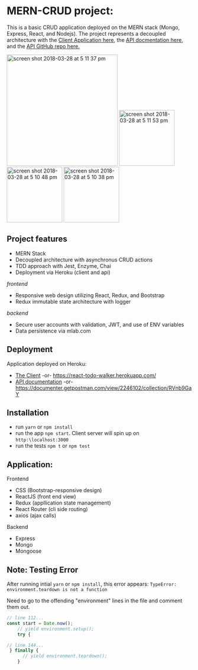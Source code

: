 # MERN-CRUD project: 
This is a basic CRUD application deployed on the MERN stack (Mongo, Express, React, and Nodejs).  The project represents a decoupled architecture with the [Client Application here](https://react-todo-walker.herokuapp.com/), the [API docmentation here](https://documenter.getpostman.com/view/2246102/collection/RVnb9GaY), and the [API GitHub repo here.](https://github.com/NeuTrix/redux-todo-api)

<img width="300" alt="screen shot 2018-03-28 at 5 11 37 pm" src="https://user-images.githubusercontent.com/8140653/38062947-8c760652-32ab-11e8-92bf-b03d5dbba989.png"> <img width="150" alt="screen shot 2018-03-28 at 5 11 53 pm" src="https://user-images.githubusercontent.com/8140653/38062918-62830a3e-32ab-11e8-9a23-87c2cd010701.png"> <img width="150" alt="screen shot 2018-03-28 at 5 10 48 pm" src="https://user-images.githubusercontent.com/8140653/38062950-91d43e48-32ab-11e8-8fbb-f4d7af4fe489.png"> <img width="150" alt="screen shot 2018-03-28 at 5 10 38 pm" src="https://user-images.githubusercontent.com/8140653/38062951-95cdb164-32ab-11e8-9287-a99686c3f013.png">

## Project features

- MERN Stack 
- Decoupled architecture with asynchronus CRUD actions
- TDD approach with Jest, Enzyme, Chai
- Deployment via Heroku (client and api)

*frontend*
- Responsive web design utilizing React, Redux, and Bootstrap
- Redux immutable state architecture with logger

*backend*
- Secure user accounts with validation, JWT, and use of ENV variables
- Data persistence via mlab.com

## Deployment 
Application deployed on Heroku:

- [The Client](https://react-todo-walker.herokuapp.com/) -or-
https://react-todo-walker.herokuapp.com/
- [API documentation](https://documenter.getpostman.com/view/2246102/collection/RVnb9GaY) -or- https://documenter.getpostman.com/view/2246102/collection/RVnb9GaY

## Installation

- run `yarn` or `npm install`
- run the app `npm start`.  Client server will spin up on `http:\localhost:3000`
- run the tests `npm t` or `npm test`

## Application:

Frontend
- CSS (Bootstrap-responsive design)
- ReactJS (front end view)
- Redux (appllication state management)
- React Router (cli side routing)
- axios (ajax calls)

Backend
- Express
- Mongo
- Mongoose 

## Note: Testing Error

After running intial `yarn` or `npm install`, this error appears:
`TypeError: environment.teardown is not a function`

Need to go to the offending "environment" lines in the file and comment them out.

```javascript
// line 112...
const start = Date.now();
    // yield environment.setup();
    try {

// line 144...
 } finally {
      // yield environment.teardown();
    }
```
